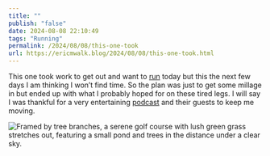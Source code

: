 ```yaml
---
title: ""
publish: "false"
date: 2024-08-08 22:10:49
tags: "Running"
permalink: /2024/08/08/this-one-took
url: https://ericmwalk.blog/2024/08/08/this-one-took.html
---
```


This one took work to get out and want to [run](https://strava.com/activities/12094758081) today but this the next few days I am thinking I won’t find time. So the plan was just to get some millage in but ended up with what I probably hoped for on these tired legs. I will say I was thankful for a very entertaining [podcast](https://listen.hemisphericviews.com/117) and their guests to keep me moving.

![Framed by tree branches, a serene golf course with lush green grass stretches out, featuring a small pond and trees in the distance under a clear sky.](https://ericmwalk.blog/uploads/2024/img-1303.jpeg)